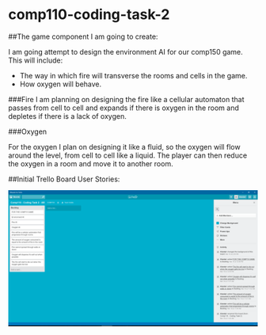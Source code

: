 # comp110-coding-task-2

##The game component I am going to create:

I am going attempt to design the environment AI for our comp150 game.
This will include:

+ The way in which fire will transverse the rooms and cells in the game. 
+ How oxygen will behave.

###Fire
I am planning on designing the fire like a cellular automaton that passes from cell to cell and expands if there is oxygen in the room and depletes if there is a lack of oxygen. 

###Oxygen

For the oxygen I plan on designing it like a fluid, so the oxygen will flow around the level, from cell to cell like a liquid. The player can then reduce the oxygen in a room and move it to another room.

##Initial Trello Board User Stories:

![text](https://raw.githubusercontent.com/Alli1223/comp110-coding-task-2/master/Trello%20Board/Screenshot%202016-03-22%2015.54.05.png "First trello board")